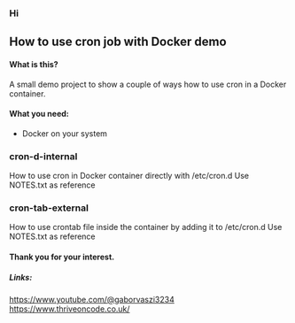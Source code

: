 ### Hi

## How to use cron job with Docker demo

#### What is this?

A small demo project to show a couple of ways how to use cron in a Docker container.

#### What you need:

* Docker on your system

### cron-d-internal

How to use cron in Docker container directly with /etc/cron.d
Use NOTES.txt as reference

### cron-tab-external

How to use crontab file inside the container by adding it to /etc/cron.d
Use NOTES.txt as reference


#### Thank you for your interest.

##### Links:

https://www.youtube.com/@gaborvaszi3234
https://www.thriveoncode.co.uk/



